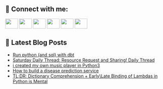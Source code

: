 ## 🔎 Connect with me:
[<img height="32" width="40" src="https://cdn.jsdelivr.net/npm/simple-icons@v5/icons/telegram.svg" />](https://t.me/bullbesh)
[<img height="32" width="40" src="https://cdn.jsdelivr.net/npm/simple-icons@v5/icons/vk.svg" />](https://vk.com/bullbesh)
[<img height="32" width="40" src="https://cdn.jsdelivr.net/npm/simple-icons@v5/icons/twitter.svg" />](https://twitter.com/bullbesh1)
[<img height="32" width="40" src="https://cdn.jsdelivr.net/npm/simple-icons@v5/icons/instagram.svg" />](https://www.instagram.com/bullbesh)
[<img height="32" width="40" src="https://cdn.jsdelivr.net/npm/simple-icons@v5/icons/reddit.svg" />](https://www.reddit.com/user/bullbesh)
[<img height="32" width="40" src="https://cdn.jsdelivr.net/npm/simple-icons@v5/icons/youtube.svg" />](https://www.youtube.com/channel/UCtfjRs6uzgq5mfm8S06WTcg)

## 📕 Latest Blog Posts
<!-- BLOG-POST-LIST:START -->
- [Run python &lpar;and sql&rpar; with dbt](https://www.reddit.com/r/Python/comments/u4mwco/run_python_and_sql_with_dbt/)
- [Saturday Daily Thread: Resource Request and Sharing! Daily Thread](https://www.reddit.com/r/Python/comments/u4l9am/saturday_daily_thread_resource_request_and/)
- [i created my own music player in Python3](https://www.reddit.com/r/Python/comments/u4l7re/i_created_my_own_music_player_in_python3/)
- [How to build a disease prediction service](https://www.reddit.com/r/Python/comments/u4jf15/how_to_build_a_disease_prediction_service/)
- [TL;DR: Dictionary Comprehension + Early\Late Binding of Lambdas in Python is Mental](https://www.reddit.com/r/Python/comments/u4j0jn/tldr_dictionary_comprehension_earlylate_binding/)
<!-- BLOG-POST-LIST:END -->

